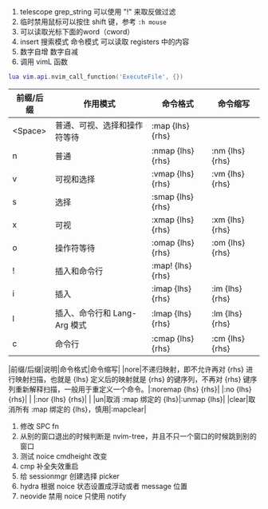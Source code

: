 1. telescope grep_string 可以使用 "!" 来取反做过滤
2. 临时禁用鼠标可以按住 shift 键，参考 `:h mouse`
3. <C-r><C-w>可以读取光标下面的word（cword）
4. insert 搜索模式 命令模式 <C-r> 可以读取 registers 中的内容
5. <C-a> 数字自增 <C-x> 数字自减
6. 调用 vimL 函数
```lua
lua vim.api.nvim_call_function('ExecuteFile', {})
```

| 前缀/后缀 | 作用模式                     | 命令格式          | 命令缩写        |
|-----------|------------------------------|-------------------|-----------------|
| \<Space>  | 普通、可视、选择和操作符等待 | :map {lhs} {rhs}  |                 |
| n         | 普通                         | :nmap {lhs} {rhs} | :nm {lhs} {rhs} |
| v         | 可视和选择                   | :vmap {lhs} {rhs} | :vm {lhs} {rhs} |
| s         | 选择                         | :smap {lhs} {rhs} |                 |
| x         | 可视                         | :xmap {lhs} {rhs} | :xm {lhs} {rhs} |
| o         | 操作符等待                   | :omap {lhs} {rhs} | :om {lhs} {rhs} |
| !         | 插入和命令行                 | :map! {lhs} {rhs} |                 |
| i         | 插入                         | :imap {lhs} {rhs} | :im {lhs} {rhs} |
| l         | 插入、命令行和 Lang-Arg 模式 | :lmap {lhs} {rhs} | :lm {lhs} {rhs} |
| c         | 命令行                       | :cmap {lhs} {rhs} | :cm {lhs} {rhs} |

|前缀/后缀|说明|命令格式|命令缩写|
|nore|不递归映射，即不允许再对 {rhs} 进行映射扫描，也就是 {lhs} 定义后的映射就是 {rhs} 的键序列，不再对 {rhs} 键序列重新解释扫描，一般用于重定义一个命令。|:noremap {lhs} {rhs}|
|:no  {lhs} {rhs}|
|
|:nor {lhs} {rhs}|
|
|un|取消 :map 绑定的 {lhs}|:unmap {lhs}| 
|clear|取消所有 :map 绑定的 {lhs}，慎用|:mapclear| 

>
1. 修改 SPC fn
2. 从别的窗口退出的时候判断是 nvim-tree，并且不只一个窗口的时候跳到别的窗口
3. 测试 noice cmdheight 改变
4. cmp 补全失效重启
5. 给 sessionmgr 创建选择 picker
6. hydra 根据 noice 状态设置成浮动或者 message 位置
7. neovide 禁用 noice 只使用 notify
